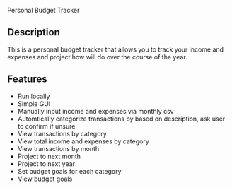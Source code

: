 Personal Budget Tracker

## Description

This is a personal budget tracker that allows you to track your income and expenses and project how will do over the course of the year. 


## Features

- Run locally
- Simple GUI
- Manually input income and expenses via monthly csv
- Automtically categorize transactions by based on description, ask user to confirm if unsure
- View transactions by category
- View total income and expenses by category
- View transactions by month
- Project to next month
- Project to next year
- Set budget goals for each category
- View budget goals

